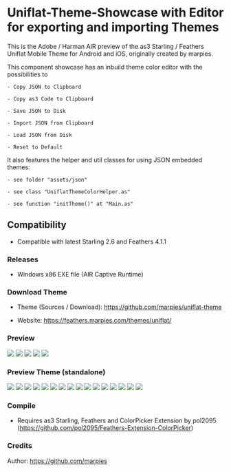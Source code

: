 # Uniflat-Theme-Showcase with Editor for exporting and importing Themes

This is the Adobe / Harman AIR preview of the as3 Starling / Feathers Uniflat Mobile Theme for Android and iOS,
originally created by marpies.

This component showcase has an inbuild theme color editor with the possibilities to

    - Copy JSON to Clipboard
    
    - Copy as3 Code to Clipboard

    - Save JSON to Disk

    - Import JSON from Clipboard

    - Load JSON from Disk

    - Reset to Default

It also features the helper and util classes for using JSON embedded themes:

    - see folder "assets/json"

    - see class "UniflatThemeColorHelper.as" 

    - see function "initTheme()" at "Main.as"

## Compatibility

- Compatible with latest Starling 2.6 and Feathers 4.1.1

### Releases

- Windows x86 EXE file (AIR Captive Runtime)

### Download Theme

- Theme (Sources / Download): https://github.com/marpies/uniflat-theme

- Website: https://feathers.marpies.com/themes/uniflat/

### Preview

![](preview/Editor01.png?raw=true)
![](preview/Editor02.png?raw=true)
![](preview/Editor03.png?raw=true)
![](preview/Editor04.png?raw=true)
![](preview/Editor05.png?raw=true)

### Preview Theme (standalone)

![](preview/Screenshot00.png?raw=true)
![](preview/Screenshot01.png?raw=true)
![](preview/Screenshot02.png?raw=true)
![](preview/Screenshot03.png?raw=true)
![](preview/Screenshot04.png?raw=true)
![](preview/Screenshot05.png?raw=true)
![](preview/Screenshot06.png?raw=true)
![](preview/Screenshot07.png?raw=true)
![](preview/Screenshot08.png?raw=true)
![](preview/Screenshot09.png?raw=true)
![](preview/Screenshot10.png?raw=true)
![](preview/Screenshot11.png?raw=true)
![](preview/Screenshot12.png?raw=true)
![](preview/Screenshot13.png?raw=true)
![](preview/Screenshot14.png?raw=true)
![](preview/Screenshot15.png?raw=true)

### Compile

- Requires as3 Starling, Feathers and ColorPicker Extension by
  pol2095 (https://github.com/pol2095/Feathers-Extension-ColorPicker)

### Credits

Author: https://github.com/marpies



